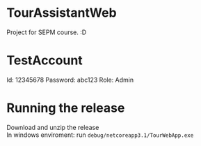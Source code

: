 # TourAssistantWeb
Project for SEPM course.
:D
# TestAccount
Id: 12345678
Password: abc123
Role: Admin
# Running the release
Download and unzip the release<br>
In windows enviroment: run ```debug/netcoreapp3.1/TourWebApp.exe```
